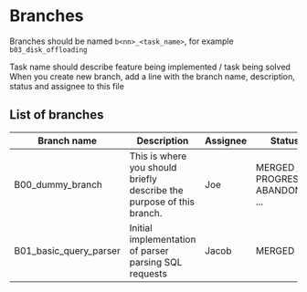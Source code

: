 # Branches 
Branches should be named `b<nn>_<task_name>`, for example `b03_disk_offloading`

Task name should describe feature being implemented / task being solved
When you create new branch, add a line with the branch name, description, status and assignee to this file 


## List of branches 

Branch name | Description | Assignee | Status
--- | --- | --- | ---
B00_dummy_branch | This is where you should briefly describe the purpose of this branch. | Joe | MERGED /  IN PROGRESS / ABANDONED ...
B01_basic_query_parser | Initial implementation of parser parsing SQL requests | Jacob | MERGED

